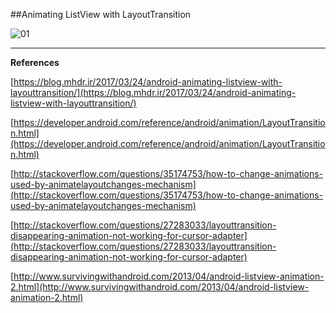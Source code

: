 ##Animating ListView with LayoutTransition

![01](https://raw.githubusercontent.com/mhdr/AndroidSamples/master/055/images/01.gif  "01")

***

**References**

[https://blog.mhdr.ir/2017/03/24/android-animating-listview-with-layouttransition/](https://blog.mhdr.ir/2017/03/24/android-animating-listview-with-layouttransition/) 

[https://developer.android.com/reference/android/animation/LayoutTransition.html](https://developer.android.com/reference/android/animation/LayoutTransition.html) 

[http://stackoverflow.com/questions/35174753/how-to-change-animations-used-by-animatelayoutchanges-mechanism](http://stackoverflow.com/questions/35174753/how-to-change-animations-used-by-animatelayoutchanges-mechanism) 

[http://stackoverflow.com/questions/27283033/layouttransition-disappearing-animation-not-working-for-cursor-adapter](http://stackoverflow.com/questions/27283033/layouttransition-disappearing-animation-not-working-for-cursor-adapter) 

[http://www.survivingwithandroid.com/2013/04/android-listview-animation-2.html](http://www.survivingwithandroid.com/2013/04/android-listview-animation-2.html) 